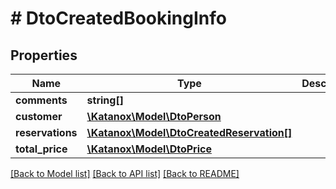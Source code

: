 # # DtoCreatedBookingInfo

## Properties

Name | Type | Description | Notes
------------ | ------------- | ------------- | -------------
**comments** | **string[]** |  | [optional]
**customer** | [**\Katanox\Model\DtoPerson**](DtoPerson.md) |  | [optional]
**reservations** | [**\Katanox\Model\DtoCreatedReservation[]**](DtoCreatedReservation.md) |  | [optional]
**total_price** | [**\Katanox\Model\DtoPrice**](DtoPrice.md) |  | [optional]

[[Back to Model list]](../../README.md#models) [[Back to API list]](../../README.md#endpoints) [[Back to README]](../../README.md)
